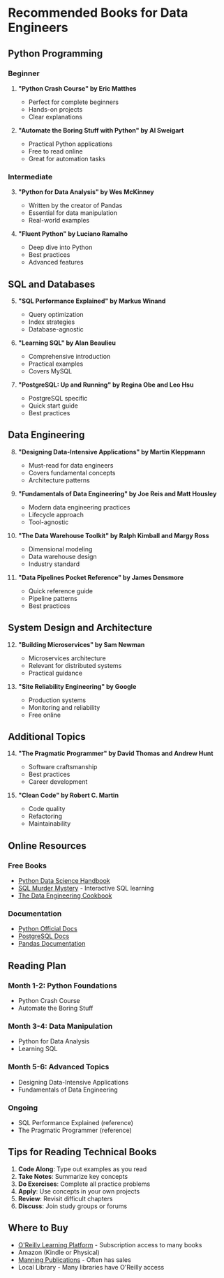 # Recommended Books for Data Engineers

## Python Programming

### Beginner
1. **"Python Crash Course" by Eric Matthes**
   - Perfect for complete beginners
   - Hands-on projects
   - Clear explanations

2. **"Automate the Boring Stuff with Python" by Al Sweigart**
   - Practical Python applications
   - Free to read online
   - Great for automation tasks

### Intermediate
3. **"Python for Data Analysis" by Wes McKinney**
   - Written by the creator of Pandas
   - Essential for data manipulation
   - Real-world examples

4. **"Fluent Python" by Luciano Ramalho**
   - Deep dive into Python
   - Best practices
   - Advanced features

## SQL and Databases

5. **"SQL Performance Explained" by Markus Winand**
   - Query optimization
   - Index strategies
   - Database-agnostic

6. **"Learning SQL" by Alan Beaulieu**
   - Comprehensive introduction
   - Practical examples
   - Covers MySQL

7. **"PostgreSQL: Up and Running" by Regina Obe and Leo Hsu**
   - PostgreSQL specific
   - Quick start guide
   - Best practices

## Data Engineering

8. **"Designing Data-Intensive Applications" by Martin Kleppmann**
   - Must-read for data engineers
   - Covers fundamental concepts
   - Architecture patterns

9. **"Fundamentals of Data Engineering" by Joe Reis and Matt Housley**
   - Modern data engineering practices
   - Lifecycle approach
   - Tool-agnostic

10. **"The Data Warehouse Toolkit" by Ralph Kimball and Margy Ross**
    - Dimensional modeling
    - Data warehouse design
    - Industry standard

11. **"Data Pipelines Pocket Reference" by James Densmore**
    - Quick reference guide
    - Pipeline patterns
    - Best practices

## System Design and Architecture

12. **"Building Microservices" by Sam Newman**
    - Microservices architecture
    - Relevant for distributed systems
    - Practical guidance

13. **"Site Reliability Engineering" by Google**
    - Production systems
    - Monitoring and reliability
    - Free online

## Additional Topics

14. **"The Pragmatic Programmer" by David Thomas and Andrew Hunt**
    - Software craftsmanship
    - Best practices
    - Career development

15. **"Clean Code" by Robert C. Martin**
    - Code quality
    - Refactoring
    - Maintainability

## Online Resources

### Free Books
- [Python Data Science Handbook](https://jakevdp.github.io/PythonDataScienceHandbook/)
- [SQL Murder Mystery](https://mystery.knightlab.com/) - Interactive SQL learning
- [The Data Engineering Cookbook](https://github.com/andkret/Cookbook)

### Documentation
- [Python Official Docs](https://docs.python.org/3/)
- [PostgreSQL Docs](https://www.postgresql.org/docs/)
- [Pandas Documentation](https://pandas.pydata.org/docs/)

## Reading Plan

### Month 1-2: Python Foundations
- Python Crash Course
- Automate the Boring Stuff

### Month 3-4: Data Manipulation
- Python for Data Analysis
- Learning SQL

### Month 5-6: Advanced Topics
- Designing Data-Intensive Applications
- Fundamentals of Data Engineering

### Ongoing
- SQL Performance Explained (reference)
- The Pragmatic Programmer (reference)

## Tips for Reading Technical Books

1. **Code Along**: Type out examples as you read
2. **Take Notes**: Summarize key concepts
3. **Do Exercises**: Complete all practice problems
4. **Apply**: Use concepts in your own projects
5. **Review**: Revisit difficult chapters
6. **Discuss**: Join study groups or forums

## Where to Buy

- [O'Reilly Learning Platform](https://learning.oreilly.com/) - Subscription access to many books
- Amazon (Kindle or Physical)
- [Manning Publications](https://www.manning.com/) - Often has sales
- Local Library - Many libraries have O'Reilly access
